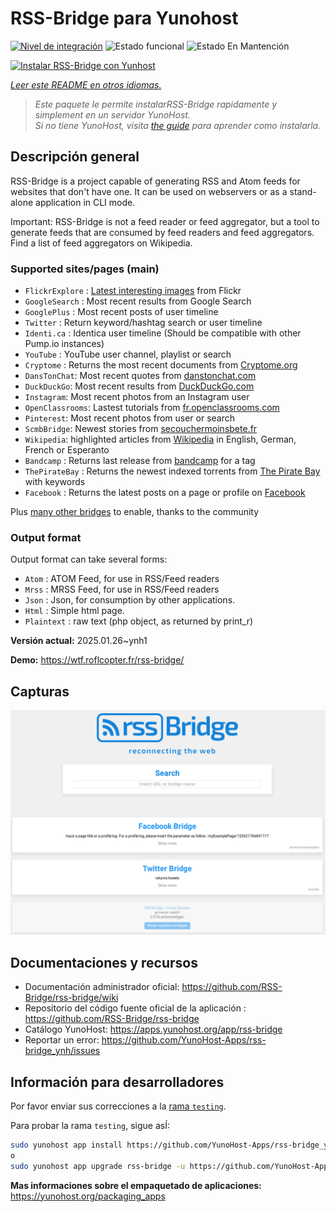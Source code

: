 <!--
Este archivo README esta generado automaticamente<https://github.com/YunoHost/apps/tree/master/tools/readme_generator>
No se debe editar a mano.
-->

# RSS-Bridge para Yunohost

[![Nivel de integración](https://apps.yunohost.org/badge/integration/rss-bridge)](https://ci-apps.yunohost.org/ci/apps/rss-bridge/)
![Estado funcional](https://apps.yunohost.org/badge/state/rss-bridge)
![Estado En Mantención](https://apps.yunohost.org/badge/maintained/rss-bridge)

[![Instalar RSS-Bridge con Yunhost](https://install-app.yunohost.org/install-with-yunohost.svg)](https://install-app.yunohost.org/?app=rss-bridge)

*[Leer este README en otros idiomas.](./ALL_README.md)*

> *Este paquete le permite instalarRSS-Bridge rapidamente y simplement en un servidor YunoHost.*  
> *Si no tiene YunoHost, visita [the guide](https://yunohost.org/install) para aprender como instalarla.*

## Descripción general

RSS-Bridge is a project capable of generating RSS and Atom feeds for websites that don't have one. It can be used on webservers or as a stand-alone application in CLI mode.

Important: RSS-Bridge is not a feed reader or feed aggregator, but a tool to generate feeds that are consumed by feed readers and feed aggregators. Find a list of feed aggregators on Wikipedia.

### Supported sites/pages (main)

 * `FlickrExplore` : [Latest interesting images](http://www.flickr.com/explore) from Flickr
 * `GoogleSearch` : Most recent results from Google Search
 * `GooglePlus` : Most recent posts of user timeline
 * `Twitter` : Return keyword/hashtag search or user timeline
 * `Identi.ca` : Identica user timeline (Should be compatible with other Pump.io instances)
 * `YouTube` : YouTube user channel, playlist or search
 * `Cryptome` : Returns the most recent documents from [Cryptome.org](http://cryptome.org/)
 * `DansTonChat`: Most recent quotes from [danstonchat.com](http://danstonchat.com/)
 * `DuckDuckGo`: Most recent results from [DuckDuckGo.com](https://duckduckgo.com/)
 * `Instagram`: Most recent photos from an Instagram user
 * `OpenClassrooms`: Lastest tutorials from [fr.openclassrooms.com](http://fr.openclassrooms.com/)
 * `Pinterest`: Most recent photos from user or search
 * `ScmbBridge`: Newest stories from [secouchermoinsbete.fr](http://secouchermoinsbete.fr/)
 * `Wikipedia`: highlighted articles from [Wikipedia](https://wikipedia.org/) in English, German, French or Esperanto
 * `Bandcamp` : Returns last release from [bandcamp](https://bandcamp.com/) for a tag
 * `ThePirateBay` : Returns the newest indexed torrents from [The Pirate Bay](https://thepiratebay.se/) with keywords
 * `Facebook` : Returns the latest posts on a page or profile on [Facebook](https://facebook.com/)

Plus [many other bridges](bridges/) to enable, thanks to the community

### Output format

Output format can take several forms:

 * `Atom` : ATOM Feed, for use in RSS/Feed readers
 * `Mrss` : MRSS Feed, for use in RSS/Feed readers
 * `Json` : Json, for consumption by other applications.
 * `Html` : Simple html page.
 * `Plaintext` : raw text (php object, as returned by print_r)
 

**Versión actual:** 2025.01.26~ynh1

**Demo:** <https://wtf.roflcopter.fr/rss-bridge/>

## Capturas

![Captura de RSS-Bridge](./doc/screenshots/screenshot_rss-bridge_welcome.png)

## Documentaciones y recursos

- Documentación administrador oficial: <https://github.com/RSS-Bridge/rss-bridge/wiki>
- Repositorio del código fuente oficial de la aplicación : <https://github.com/RSS-Bridge/rss-bridge>
- Catálogo YunoHost: <https://apps.yunohost.org/app/rss-bridge>
- Reportar un error: <https://github.com/YunoHost-Apps/rss-bridge_ynh/issues>

## Información para desarrolladores

Por favor enviar sus correcciones a la [rama `testing`](https://github.com/YunoHost-Apps/rss-bridge_ynh/tree/testing).

Para probar la rama `testing`, sigue asÍ:

```bash
sudo yunohost app install https://github.com/YunoHost-Apps/rss-bridge_ynh/tree/testing --debug
o
sudo yunohost app upgrade rss-bridge -u https://github.com/YunoHost-Apps/rss-bridge_ynh/tree/testing --debug
```

**Mas informaciones sobre el empaquetado de aplicaciones:** <https://yunohost.org/packaging_apps>

